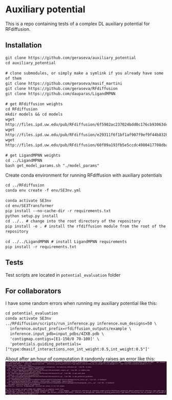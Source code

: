 # Auxiliary potential

This is a repo containing tests of a complex DL auxiliary potential for RFdiffusion. 

## Installation

```
git clone https://github.com/geraseva/auxiliary_potential
cd auxiliary_potential

# clone submodules, or simply make a symlink if you already have some of them
git clone https://github.com/geraseva/masif_martini
git clone https://github.com/geraseva/RFdiffusion
git clone https://github.com/dauparas/LigandMPNN

# get RFdiffusion weights
cd RFdiffusion
mkdir models && cd models
wget http://files.ipd.uw.edu/pub/RFdiffusion/6f5902ac237024bdd0c176cb93063dc4/Base_ckpt.pt
wget http://files.ipd.uw.edu/pub/RFdiffusion/e29311f6f1bf1af907f9ef9f44b8328b/Complex_base_ckpt.pt
wget http://files.ipd.uw.edu/pub/RFdiffusion/60f09a193fb5e5ccdc4980417708dbab/Complex_Fold_base_ckpt.pt

# get LigandMPNN weights
cd ../LigandMPNN
bash get_model_params.sh "./model_params"
```
Create conda environment for running RFdiffusion with auxiliary potentials
```
cd ../RFdiffusion
conda env create -f env/SE3nv.yml

conda activate SE3nv
cd env/SE3Transformer
pip install --no-cache-dir -r requirements.txt
python setup.py install
cd ../.. # change into the root directory of the repository
pip install -e . # install the rfdiffusion module from the root of the repository

cd ../../LigandMPNN # install LigandMPNN requirements
pip install -r requirements.txt
```
## Tests

Test scripts are located in ```potential_evaluation``` folder

## For collaborators

I have some random errors when running my auxiliary potential like this:
```
cd potential_evaluation
conda activate SE3nv
../RFdiffusion/scripts/run_inference.py inference.num_designs=50 \
  inference.output_prefix=rfdiffusion_outputs/example \
  inference.input_pdb=input_pdbs/4ZXB.pdb \
  'contigmap.contigs=[E1-150/0 70-100]' \
  'potentials.guiding_potentials=["type:dmasif_interactions,non_int_weight:0.5,int_weight:0.5"]'
```
About after an hour of computation it randomly raises an error like this: 
![error1](img/error1.jpg)

